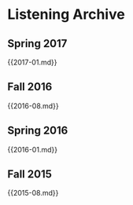 # Listening Archive

## Spring 2017

{{2017-01.md}}

## Fall 2016

{{2016-08.md}}

## Spring 2016

{{2016-01.md}}

## Fall 2015

{{2015-08.md}}
